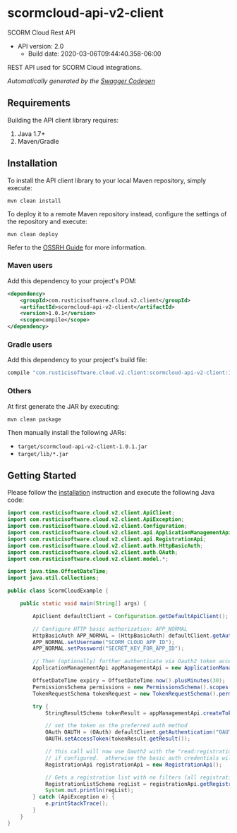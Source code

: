 # scormcloud-api-v2-client

SCORM Cloud Rest API
- API version: 2.0
    - Build date: 2020-03-06T09:44:40.358-06:00

REST API used for SCORM Cloud integrations.


*Automatically generated by the [Swagger Codegen](https://github.com/swagger-api/swagger-codegen)*


## Requirements

Building the API client library requires:
1. Java 1.7+
2. Maven/Gradle

## Installation

To install the API client library to your local Maven repository, simply execute:

```shell
mvn clean install
```

To deploy it to a remote Maven repository instead, configure the settings of the repository and execute:

```shell
mvn clean deploy
```

Refer to the [OSSRH Guide](http://central.sonatype.org/pages/ossrh-guide.html) for more information.

### Maven users

Add this dependency to your project's POM:

```xml
<dependency>
    <groupId>com.rusticisoftware.cloud.v2.client</groupId>
    <artifactId>scormcloud-api-v2-client</artifactId>
    <version>1.0.1</version>
    <scope>compile</scope>
</dependency>
```

### Gradle users

Add this dependency to your project's build file:

```groovy
compile "com.rusticisoftware.cloud.v2.client:scormcloud-api-v2-client:1.0.1"
```

### Others

At first generate the JAR by executing:

```shell
mvn clean package
```

Then manually install the following JARs:

* `target/scormcloud-api-v2-client-1.0.1.jar`
* `target/lib/*.jar`

## Getting Started

Please follow the [installation](#installation) instruction and execute the following Java code:

```java
import com.rusticisoftware.cloud.v2.client.ApiClient;
import com.rusticisoftware.cloud.v2.client.ApiException;
import com.rusticisoftware.cloud.v2.client.Configuration;
import com.rusticisoftware.cloud.v2.client.api.ApplicationManagementApi;
import com.rusticisoftware.cloud.v2.client.api.RegistrationApi;
import com.rusticisoftware.cloud.v2.client.auth.HttpBasicAuth;
import com.rusticisoftware.cloud.v2.client.auth.OAuth;
import com.rusticisoftware.cloud.v2.client.model.*;

import java.time.OffsetDateTime;
import java.util.Collections;

public class ScormCloudExample {

    public static void main(String[] args) {

        ApiClient defaultClient = Configuration.getDefaultApiClient();

        // Configure HTTP basic authorization: APP_NORMAL
        HttpBasicAuth APP_NORMAL = (HttpBasicAuth) defaultClient.getAuthentication("APP_NORMAL");
        APP_NORMAL.setUsername("SCORM_CLOUD_APP_ID");
        APP_NORMAL.setPassword("SECRET_KEY_FOR_APP_ID");

        // Then (optionally) further authenticate via Oauth2 token access: OAUTH
        ApplicationManagementApi appManagementApi = new ApplicationManagementApi();

        OffsetDateTime expiry = OffsetDateTime.now().plusMinutes(30);
        PermissionsSchema permissions = new PermissionsSchema().scopes(Collections.singletonList("read:registration"));
        TokenRequestSchema tokenRequest = new TokenRequestSchema().permissions(permissions).expiry(expiry);

        try {
            StringResultSchema tokenResult = appManagementApi.createToken(tokenRequest);

            // set the token as the preferred auth method
            OAuth OAUTH = (OAuth) defaultClient.getAuthentication("OAUTH");
            OAUTH.setAccessToken(tokenResult.getResult());

            // this call will now use Oauth2 with the "read:registration" scope
            // if configured.  otherwise the basic auth credentials will be used
            RegistrationApi registrationApi = new RegistrationApi();

            // Gets a registration list with no filters (all registrations within an application)
            RegistrationListSchema regList = registrationApi.getRegistrations(null, null, null, null, null, null, null, null, null);
            System.out.println(regList);
        } catch (ApiException e) {
            e.printStackTrace();
        }
    }
}
```
